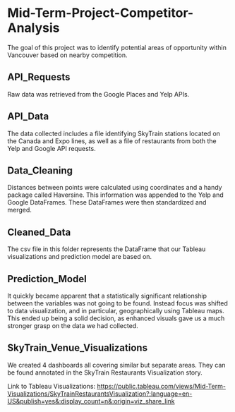 # Mid-Term-Project-Competitor-Analysis
The goal of this project was to identify potential areas of opportunity within Vancouver based on nearby competition. 

## API_Requests
Raw data was retrieved from the Google Places and Yelp APIs.

## API_Data
The data collected includes a file identifying SkyTrain stations located on the Canada and Expo lines, as well as a file of restaurants from both the Yelp and Google API requests. 

## Data_Cleaning
Distances between points were calculated using coordinates and a handy package called Haversine. This information was appended to the Yelp and Google DataFrames.
These DataFrames were then standardized and merged.

## Cleaned_Data
The csv file in this folder represents the DataFrame that our Tableau visualizations and prediction model are based on.

## Prediction_Model
It quickly became apparent that a statistically significant relationship between the variables was not going to be found. Instead focus was shifted to data visualization, and in particular, geographically using Tableau maps. This ended up being a solid decision, as enhanced visuals gave us a much stronger grasp on the data we had collected.

## SkyTrain_Venue_Visualizations
We created 4 dashboards all covering similar but separate areas. They can be found annotated in the SkyTrain Restaurants Visualization story.

Link to Tableau Visualizations:
https://public.tableau.com/views/Mid-Term-Visualizations/SkyTrainRestaurantsVisualization?:language=en-US&publish=yes&:display_count=n&:origin=viz_share_link